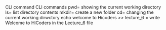 CLI command
CLI commands
pwd= showing the current working directory
ls= list directory contents
mkdir= create a new folder
cd= changing the current working dirwctory
echo welcome to Hicoders >> lecture_6 = write Welcome to HiCoders in the Lecture_6 file